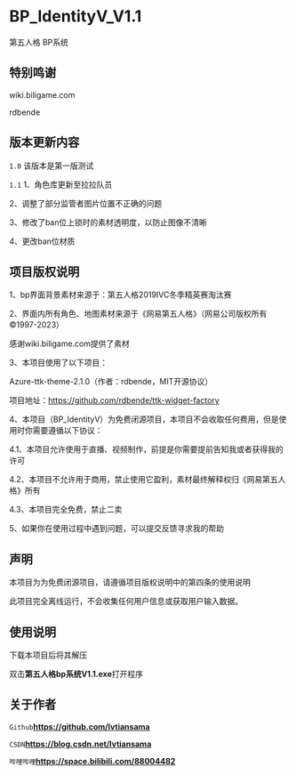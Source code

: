 # BP_IdentityV_V1.1

第五人格 BP系统

## 特别鸣谢
wiki.biligame.com

rdbende


## 版本更新内容

`1.0`
该版本是第一版测试

`1.1`
1、角色库更新至拉拉队员

2、调整了部分监管者图片位置不正确的问题

3、修改了ban位上锁时的素材透明度，以防止图像不清晰

4、更改ban位材质


## 项目版权说明

1、bp界面背景素材来源于：第五人格2019IVC冬季精英赛淘汰赛

2、界面内所有角色、地图素材来源于《网易第五人格》（网易公司版权所有 ©1997-2023）

  感谢wiki.biligame.com提供了素材
  
3、本项目使用了以下项目：

  Azure-ttk-theme-2.1.0（作者：rdbende，MIT开源协议）

  项目地址：https://github.com/rdbende/ttk-widget-factory
  
4、本项目（BP_IdentityV）为免费闭源项目，本项目不会收取任何费用，但是使用时你需要遵循以下协议：

  4.1、本项目允许使用于直播、视频制作，前提是你需要提前告知我或者获得我的许可
  
  4.2、本项目不允许用于商用，禁止使用它盈利，素材最终解释权归《网易第五人格》所有
  
  4.3、本项目完全免费，禁止二卖
  
5、如果你在使用过程中遇到问题，可以提交反馈寻求我的帮助

## 声明

本项目为为免费闭源项目，请遵循项目版权说明中的第四条的使用说明

此项目完全离线运行，不会收集任何用户信息或获取用户输入数据。


## 使用说明

下载本项目后将其解压

双击**第五人格bp系统V1.1.exe**打开程序

## 关于作者

`Github`**https://github.com/lvtiansama**

`CSDN`**https://blog.csdn.net/lvtiansama**

`哔哩哔哩`**https://space.bilibili.com/88004482**